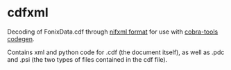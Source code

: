 # cdfxml
Decoding of FonixData.cdf through [nifxml format](https://github.com/niftools/nifxml/wiki) for use with [cobra-tools codegen](https://github.com/OpenNaja/cobra-tools/tree/master/codegen).

Contains xml and python code for .cdf (the document itself), as well as .pdc and .psi (the two types of files contained in the cdf file).
